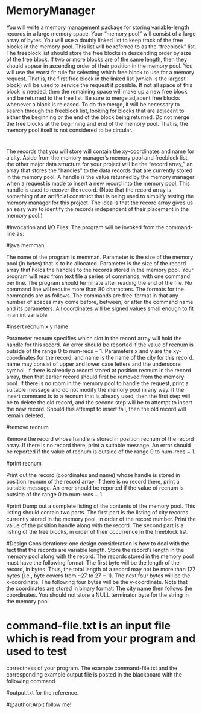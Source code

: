 # MemoryManager
You will write a memory management package for storing variable-length records in a large
memory space. Your “memory pool” will consist of a large array of bytes. You will use a
doubly linked list to keep track of the free blocks in the memory pool. This list will be referred to
as the “freeblock” list. The freeblock list should store the free blocks in descending order by size
of the free block. If two or more blocks are of the same length, then they should appear in
ascending order of their position in the memory pool. You will use the worst fit rule for selecting
which free block to use for a memory request. That is, the first free block in the linked list (which
is the largest block) will be used to service the request if possible. If not all space of this block is
needed, then the remaining space will make up a new free block and be returned to the free list.
Be sure to merge adjacent free blocks whenever a block is released. To do the merge, it will be
necessary to search through the freeblock list, looking for blocks that are adjacent to either the
beginning or the end of the block being returned. Do not merge the free blocks at the beginning
and end of the memory pool. That is, the memory pool itself is not considered to be circular. 

#
The records that you will store will contain the xy-coordinates and name for a city. Aside from
the memory manager’s memory pool and freeblock list, the other major data structure for your
project will be the “record array,” an array that stores the “handles” to the data records that are
currently stored in the memory pool. A handle is the value returned by the memory manager
when a request is made to insert a new record into the memory pool. This handle is used to
recover the record. (Note that the record array is something of an artificial construct that is being
used to simplify testing the memory manager for this project. The idea is that the record array
gives us an easy way to identify the records independent of their placement in the memory pool.)

#Invocation and I/O Files: The program will be invoked from the command-line as: 

#java memman <pool-size> <num-recs> <command-file>

The name of the program is memman. Parameter <pool-size> is the size of the memory pool (in
bytes) that is to be allocated. Parameter <num-recs> is the size of the record array that holds the
handles to the records stored in the memory pool. Your program will read from text file
<command-file> a series of commands, with one command per line. The program should
terminate after reading the end of the file. No command line will require more than 80 characters.
The formats for the commands are as follows. The commands are free-format in that any number
of spaces may come before, between, or after the command name and its parameters. All
coordinates will be signed values small enough to fit in an int variable.

#insert recnum x y name

Parameter recnum specifies which slot in the record array will hold the handle for this record. An
error should be reported if the value of recnum is outside of the range 0 to num-recs − 1.
Parameters x and y are the xy-coordinates for the record, and name is the name of the city for this
record. name may consist of upper and lower case letters and the underscore symbol. If there is
already a record stored at position recnum in the record array, then that earlier record should first
be removed from the memory pool. If there is no room in the memory pool to handle the request,
print a suitable message and do not modify the memory pool in any way. If the insert command
is to a recnum that is already used, then the first step will be to delete the old record, and the
second step will be to attempt to insert the new record. Should this attempt to insert fail, then the
old record will remain deleted.

#remove recnum

Remove the record whose handle is stored in position recnum of the record array. If there is no
record there, print a suitable message. An error should be reported if the value of recnum is
outside of the range 0 to num-recs − 1. 

#print recnum

Print out the record (coordinates and name) whose handle is stored in position recnum of the
record array. If there is no record there, print a suitable message. An error should be reported if
the value of recnum is outside of the range 0 to num-recs − 1. 

#print
Dump out a complete listing of the contents of the memory pool. This listing should contain two
parts. The first part is the listing of city records currently stored in the memory pool, in order of
the record number. Print the value of the position handle along with the record. The second part
is a listing of the free blocks, in order of their occurrence in the freeblock list.

#Design Considerations: 
one design consideration is how to deal with the fact that the records
are variable length. Store the record’s length in the memory pool along with the record. The
records stored in the memory pool must have the following format. The first byte will be the
length of the record, in bytes. Thus, the total length of a record may not be more than 127 bytes
(i.e., byte covers from −27 to 27 − 1). The next four bytes will be the x-coordinate. The
following four bytes will be the y-coordinate. Note that the coordinates are stored in binary
format. The city name then follows the coordinates. You should not store a NULL terminator
byte for the string in the memory pool.

# command-file.txt is an input file which is read from your program and used to test
correctness of your program. The example command-file.txt and the corresponding example
output file is posted in the blackboard with the following command

#output.txt for the reference.

#@author:Arpit follow me!
